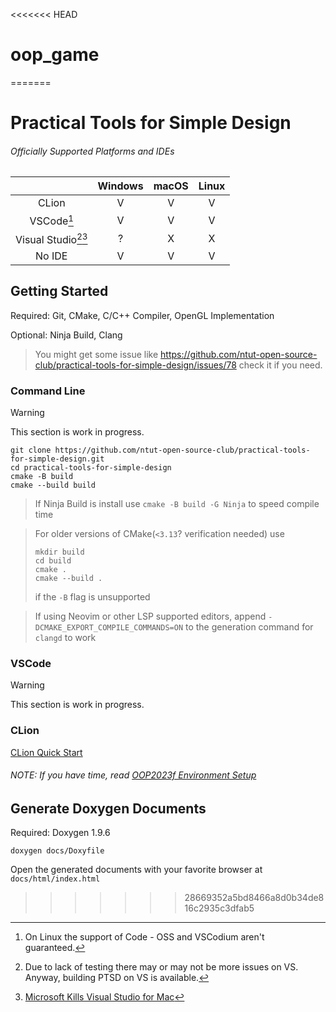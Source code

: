 <<<<<<< HEAD
# oop_game
=======
# Practical Tools for Simple Design

###### Officially Supported Platforms and IDEs

|                                | Windows | macOS | Linux |
|:------------------------------:|:-------:|:-----:|:-----:|
|             CLion              |    V    |   V   |   V   |
|        VSCode[^codeoss]        |    V    |   V   |   V   |
| Visual Studio[^novs][^vsmacos] |    ?    |   X   |   X   |
|             No IDE             |    V    |   V   |   V   |

[^vsmacos]: [Microsoft Kills Visual Studio for Mac](https://visualstudiomagazine.com/articles/2023/08/30/vs-for-mac-retirement.aspx)
[^codeoss]: On Linux the support of Code - OSS and VSCodium aren't guaranteed.
[^novs]: Due to lack of testing there may or may not be more issues on VS. Anyway, building PTSD on VS is available.

## Getting Started

Required: Git, CMake, C/C++ Compiler, OpenGL Implementation

Optional: Ninja Build, Clang

> You might get some issue like https://github.com/ntut-open-source-club/practical-tools-for-simple-design/issues/78 check it if you need.

### Command Line

[//]: # (TODO: No IDE Quick Start)
> [!WARNING]  
> This section is work in progress.

```
git clone https://github.com/ntut-open-source-club/practical-tools-for-simple-design.git
cd practical-tools-for-simple-design
cmake -B build
cmake --build build
```

> If Ninja Build is install use `cmake -B build -G Ninja` to speed compile time

> For older versions of CMake(`<3.13`? verification needed) use
> ```
> mkdir build
> cd build
> cmake .
> cmake --build .
> ```
> if the `-B` flag is unsupported

> If using Neovim or other LSP supported editors, append `-DCMAKE_EXPORT_COMPILE_COMMANDS=ON` to the generation command for `clangd` to work

### VSCode

[//]: # (TODO: VSCode Quick Start)
> [!WARNING]  
> This section is work in progress.

### CLion

[CLion Quick Start](.github/docs/CLionQuickStart/CLionQuickStart.md)

###### NOTE: If you have time, read [OOP2023f Environment Setup](https://hackmd.io/@OOP2023f/rk2-8cVCh)

## Generate Doxygen Documents

Required: Doxygen 1.9.6

```
doxygen docs/Doxyfile
```

Open the generated documents with your favorite browser at `docs/html/index.html`
>>>>>>> 28669352a5bd8466a8d0b34de816c2935c3dfab5
